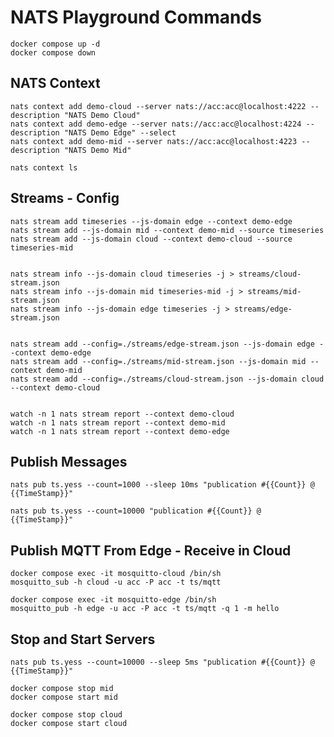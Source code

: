 # NATS Playground Commands

    docker compose up -d
    docker compose down

## NATS Context

    nats context add demo-cloud --server nats://acc:acc@localhost:4222 --description "NATS Demo Cloud"
    nats context add demo-edge --server nats://acc:acc@localhost:4224 --description "NATS Demo Edge" --select
    nats context add demo-mid --server nats://acc:acc@localhost:4223 --description "NATS Demo Mid"

    nats context ls

## Streams - Config

    nats stream add timeseries --js-domain edge --context demo-edge
    nats stream add --js-domain mid --context demo-mid --source timeseries
    nats stream add --js-domain cloud --context demo-cloud --source timeseries-mid


    nats stream info --js-domain cloud timeseries -j > streams/cloud-stream.json
    nats stream info --js-domain mid timeseries-mid -j > streams/mid-stream.json
    nats stream info --js-domain edge timeseries -j > streams/edge-stream.json


    nats stream add --config=./streams/edge-stream.json --js-domain edge --context demo-edge
    nats stream add --config=./streams/mid-stream.json --js-domain mid --context demo-mid
    nats stream add --config=./streams/cloud-stream.json --js-domain cloud --context demo-cloud


    watch -n 1 nats stream report --context demo-cloud
    watch -n 1 nats stream report --context demo-mid
    watch -n 1 nats stream report --context demo-edge

## Publish Messages

    nats pub ts.yess --count=1000 --sleep 10ms "publication #{{Count}} @ {{TimeStamp}}"

    nats pub ts.yess --count=10000 "publication #{{Count}} @ {{TimeStamp}}"

## Publish MQTT From Edge - Receive in Cloud

    docker compose exec -it mosquitto-cloud /bin/sh
    mosquitto_sub -h cloud -u acc -P acc -t ts/mqtt

    docker compose exec -it mosquitto-edge /bin/sh
    mosquitto_pub -h edge -u acc -P acc -t ts/mqtt -q 1 -m hello

## Stop and Start Servers

    nats pub ts.yess --count=10000 --sleep 5ms "publication #{{Count}} @ {{TimeStamp}}"

    docker compose stop mid
    docker compose start mid

    docker compose stop cloud
    docker compose start cloud

